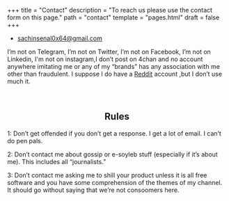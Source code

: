 +++
title = "Contact"
description = "To reach us please use the contact form on this page."
path = "contact"
template = "pages.html"
draft = false
+++
<br>

- [sachinsenal0x64@gmail.com](mailto:sachinsenal0x64@gmail.com)

I’m not on Telegram, I’m not on Twitter, I’m not on Facebook, I’m not on Linkedin, I'm not on instagram,I don’t post on 4chan and no account anywhere imitating me or any of my “brands” has any association with me other than fraudulent. I suppose I do have a [Reddit](https://www.reddit.com/user/HomeworkAccording189/) account ,but I don’t use much it.

<br>

## <center>Rules</center>


1: Don’t get offended if you don’t get a response. I get a lot of email. I can’t do pen pals.<br>

2: Don’t contact me about gossip or e-soyleb stuff (especially if it’s about me). This includes all “journalists.”<br>

3: Don’t contact me asking me to shill your product unless it is all free software and you have some comprehension of the themes of my channel. It should go without saying that we’re not consoomers here.
